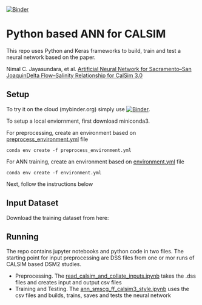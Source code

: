 [![Binder](https://mybinder.org/badge_logo.svg)](https://mybinder.org/v2/gh/dwr-psandhu/ann_calsim/HEAD)
# Python based ANN for CALSIM

This repo uses Python and Keras frameworks to build, train and test a neural network based on the paper. 

Nimal C. Jayasundara, et al. [Artificial Neural Network for Sacramento–San JoaquinDelta Flow–Salinity Relationship for CalSim 3.0](https://ascelibrary.org/doi/10.1061/%28ASCE%29WR.1943-5452.0001192)


## Setup
To try it on the cloud (mybinder.org) simply use [![Binder](https://mybinder.org/badge_logo.svg)](https://mybinder.org/v2/gh/dwr-psandhu/ann_calsim/HEAD). 

To setup a local enviornment, first download miniconda3.

For preprocessing, create an environment based on [preprocess_environment.yml](environment.yml) file
```
conda env create -f preprocess_environment.yml
```

For ANN training, create an environment based on [environment.yml](environment.yml) file
```
conda env create -f environment.yml
```
Next, follow the instructions below

## Input Dataset

Download the training dataset from here:


## Running

The repo contains jupyter notebooks and python code in two files. The starting point for input preprocessing are DSS files from one or mor runs of CALSIM based DSM2 studies.


* Preprocessing. The [read_calsim_and_collate_inputs.ipynb](read_calsim_and_collate_inputs.ipynb) takes the .dss files and creates input and output csv files
* Training and Testing. The [ann_smscg_ff_calsim3_style.ipynb](ann_smscg_ff_calsim3_style.ipynb) uses the csv files and builds, trains, saves and tests the neural network



